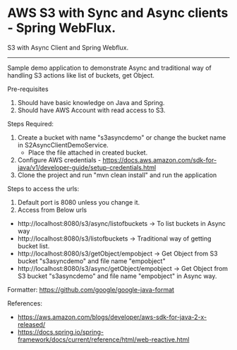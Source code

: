 # AWS S3 with Sync and Async clients - Spring WebFlux.
S3 with Async Client and Spring Webflux.

---
Sample demo application to demonstrate Async and traditional way of 
handling S3 actions like list of buckets, get Object.

Pre-requisites
1. Should have basic knowledge on Java and Spring.
2. Should have AWS Account with read access to S3.

Steps Required:
1. Create a bucket with name "s3asyncdemo" or change the bucket name in S2AsyncClientDemoService.
    - Place the file attached in created bucket.
2. Configure AWS credentials - https://docs.aws.amazon.com/sdk-for-java/v1/developer-guide/setup-credentials.html
3. Clone the project and run "mvn clean install" and run the application

Steps to access the urls:
1. Default port is 8080 unless you change it.
2. Access from Below urls
- http://localhost:8080/s3/async/listofbuckets -> To list buckets in Async way
- http://localhost:8080/s3/listofbuckets -> Traditional way of getting bucket list.
- http://localhost:8080/s3/getObject/empobject -> Get Object from S3 bucket "s3asyncdemo" and file name "empobject"
- http://localhost:8080/s3/async/getObject/empobject -> Get Object from S3 bucket "s3asyncdemo" and file name "empobject" in Async way.

Formatter: https://github.com/google/google-java-format

References: 
- https://aws.amazon.com/blogs/developer/aws-sdk-for-java-2-x-released/
- https://docs.spring.io/spring-framework/docs/current/reference/html/web-reactive.html